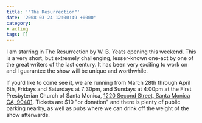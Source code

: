```yaml
---
title: '"The Resurrection"'
date: '2008-03-24 12:00:49 +0000'
category:
- acting
tags: []
---
```

I am starring in The Resurrection by W. B. Yeats opening this weekend. This is a
very short, but extremely challenging, lesser-known one-act by one of the great
writers of the last century. It has been very exciting to work on and I
guarantee the show will be unique and worthwhile.

If you'd like to come see it, we are running from March 28th through April 6th,
Fridays and Saturdays at 7:30pm, and Sundays at 4:00pm at the First Presbyterian
Church of Santa Monica, [1220 Second Street, Santa Monica CA,
90401](https://maps.google.com/maps?q=1220+Second+Street,+Santa+Monica+CA,+90401&amp;um=1&amp;ie=UTF-8&amp;sa=N&amp;tab=wl).
Tickets are $10 "or donation" and there is plenty of public parking nearby, as
well as pubs where we can drink off the weight of the show afterwards.
